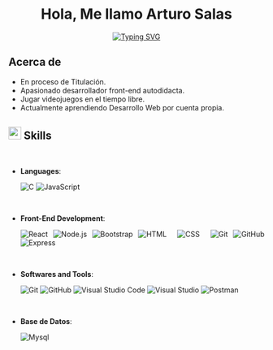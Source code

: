 <div align="justify">
 <!-- Profile -->
 <h1 align="center"><b>Hola, Me llamo Arturo Salas </b></h1>
 <p align="center">
 <a href="https://git.io/typing-svg"><img src="https://readme-typing-svg.herokuapp.com?font=Open+Sans&weight=700&size=25&pause=1000&color=379AFF&center=true&random=false&width=435&lines=Desarrollador+Web" alt="Typing SVG" /></a>
 </p>
 
 <h2>Acerca de</h2>
 
 <ul >
  <li>En proceso de Titulación.</li>
  <li>Apasionado desarrollador front-end autodidacta.</li>
  <li>Jugar videojuegos en el tiempo libre.</li>
  <li>Actualmente aprendiendo Desarrollo Web por cuenta propia.</li>
 </ul>

## <img src="https://media2.giphy.com/media/QssGEmpkyEOhBCb7e1/giphy.gif?cid=ecf05e47a0n3gi1bfqntqmob8g9aid1oyj2wr3ds3mg700bl&rid=giphy.gif" width ="25"><b> Skills</b>
<br>

<p align="center">

- **Languages**:
    
    ![C](https://img.shields.io/badge/-C%20Sharp-9031D1?logo=c-sharp&logoColor=white&style=for-the-badge)
    ![JavaScript](https://shields.io/badge/JavaScript-F7DF1E?logo=JavaScript&logoColor=000&style=for-the-badge)

<br>   
    
- **Front-End Development**:
  
  ![React](https://img.shields.io/badge/-ReactJs-61DAFB?logo=react&logoColor=white&style=for-the-badge)
  ![Node.js](https://img.shields.io/badge/-Node.js-47C21C?style=for-the-badge&logo=node.js&logoColor=ffffff)
  ![Bootstrap](https://img.shields.io/badge/-Bootstrap-8C46FF?style=for-the-badge&logo=bootstrap&logoColor=ffffff) <!--Color original: 563D7C-->
  ![HTML](https://img.shields.io/badge/-HTML-F35800?style=for-the-badge&logo=HTML5&logoColor=ffffff)&nbsp;
  ![CSS](https://img.shields.io/badge/-CSS-1A53CF?style=for-the-badge&logo=CSS3&logoColor=ffffff)&nbsp;
  ![Git](https://img.shields.io/badge/git-%23F05033.svg?style=for-the-badge&logo=git&logoColor=white)
  ![GitHub](https://img.shields.io/badge/github-%23121011.svg?style=for-the-badge&logo=github&logoColor=white)
  ![Express](https://img.shields.io/badge/express-%23121011.svg?style=for-the-badge&logo=express&logoColor=white)
    <!--![Google](https://img.shields.io/badge/google-%234285F4.svg?style=for-the-badge&logo=google&logoColor=white)-->

<br>

- **Softwares and Tools**:
  
    ![Git](https://img.shields.io/badge/git-%23F05033.svg?style=for-the-badge&logo=git&logoColor=white)
    ![GitHub](https://img.shields.io/badge/github-%23121011.svg?style=for-the-badge&logo=github&logoColor=white)
    ![Visual Studio Code](https://img.shields.io/badge/Visual%20Studio%20Code-0078d7.svg?style=for-the-badge&logo=visual-studio-code&logoColor=white)
    ![Visual Studio](https://img.shields.io/badge/Visual%20Studio-8C46FF.svg?style=for-the-badge&logo=visual-studio&logoColor=white)
    ![Postman](https://img.shields.io/badge/Postman-FF6C37?style=for-the-badge&logo=Postman&logoColor=white)
    
<br>

- **Base de Datos**:
  
     ![Mysql](https://img.shields.io/badge/MySQL-00000F?style=for-the-badge&logo=mysql&logoColor=white)
 

 
</div>


